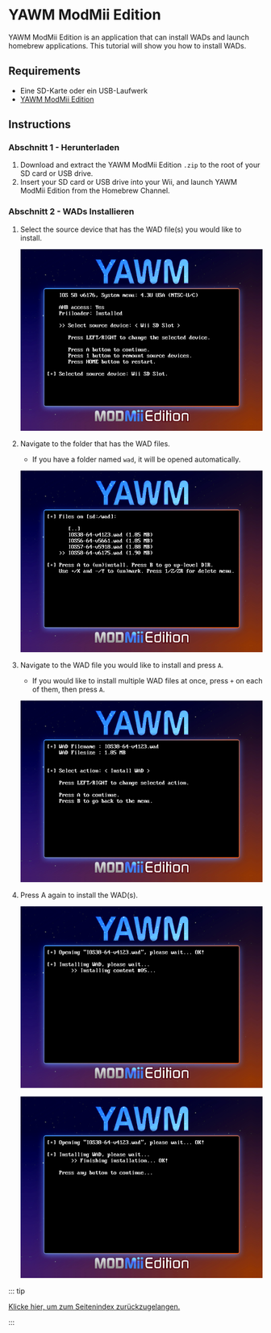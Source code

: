 # YAWM ModMii Edition

YAWM ModMii Edition is an application that can install WADs and launch homebrew applications.
This tutorial will show you how to install WADs.

## Requirements

- Eine SD-Karte oder ein USB-Laufwerk
- [YAWM ModMii Edition](https://oscwii.org/library/app/yawmme)

## Instructions

### Abschnitt 1 - Herunterladen

1. Download and extract the YAWM ModMii Edition `.zip` to the root of your SD card or USB drive.
2. Insert your SD card or USB drive into your Wii, and launch YAWM ModMii Edition from the Homebrew Channel.

### Abschnitt 2 - WADs Installieren

1. Select the source device that has the WAD file(s) you would like to install.

    ![](/images/homebrew/yawmME/source_device.png)

2. Navigate to the folder that has the WAD files.

    - If you have a folder named `wad`, it will be opened automatically.

    ![](/images/homebrew/yawmME/file_selection.png)

3. Navigate to the WAD file you would like to install and press `A`.

    - If you would like to install multiple WAD files at once, press `+` on each of them, then press `A`.

    ![](/images/homebrew/yawmME/install_wad.png)

4. Press A again to install the WAD(s).

    ![](/images/homebrew/yawmME/installing_wad.png)

    ![](/images/homebrew/yawmME/installing_wad_ok.png)

::: tip

[Klicke hier, um zum Seitenindex zurückzugelangen.](site-navigation)

:::
